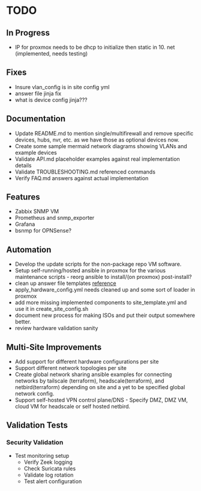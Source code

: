 # TODO

## In Progress

- IP for proxmox needs to be dhcp to initialize then static in 10. net (implemented, needs testing)

## Fixes

- Insure vlan_config is in site config yml
- answer file jinja fix
- what is device config jinja???

## Documentation

- Update README.md to mention single/multifirewall and remove specific devices, hubs, nvr, etc. as we have those as optional devices now.
- Create some sample mermaid network diagrams showing VLANs and example devices
- Validate API.md placeholder examples against real implementation details
- Validate TROUBLESHOOTING.md referenced commands
- Verify FAQ.md answers against actual implementation

## Features

- Zabbix SNMP VM
- Prometheus and snmp_exporter
- Grafana
- bsnmp for OPNSense?

## Automation

- Develop the update scripts for the non-package repo VM software.
- Setup self-running/hosted ansible in proxmox for the various maintenance scripts - reorg ansible to install/(on proxmox) post-install?
- clean up answer file templates [reference](https://pve.proxmox.com/wiki/Automated_Installation)
- apply_hardware_config.yml needs cleaned up and some sort of loader in proxmox
- add more missing implemented components to site_template.yml and use it in create_site_config.sh
- document new process for making ISOs and put their output somewhere better.
- review hardware validation sanity

## Multi-Site Improvements

- Add support for different hardware configurations per site
- Support different network topologies per site
- Create global network sharing ansible examples for connecting networks by tailscale (terraform), headscale(terraform), and netbird(terraform) depending on site and a yet to be specified global network config.
- Support self-hosted VPN control plane/DNS - Specify DMZ, DMZ VM, cloud VM for headscale or self hosted netbird.

## Validation Tests

### Security Validation

- Test monitoring setup
  - Verify Zeek logging
  - Check Suricata rules
  - Validate log rotation
  - Test alert configuration
